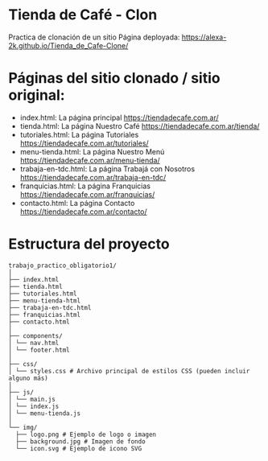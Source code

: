 # Tienda de Café - Clon
Practica de clonación de un sitio 
Página deployada:  https://alexa-2k.github.io/Tienda_de_Cafe-Clone/


# Páginas del sitio clonado / sitio original:

- index.html: La página principal https://tiendadecafe.com.ar/
- tienda.html: La página Nuestro Café https://tiendadecafe.com.ar/tienda/
- tutoriales.html: La página Tutoriales https://tiendadecafe.com.ar/tutoriales/
- menu-tienda.html: La página Nuestro Menú https://tiendadecafe.com.ar/menu-tienda/
- trabaja-en-tdc.html: La página Trabajá con Nosotros https://tiendadecafe.com.ar/trabaja-en-tdc/
- franquicias.html: La página Franquicias https://tiendadecafe.com.ar/franquicias/
- contacto.html: La página Contacto https://tiendadecafe.com.ar/contacto/

# Estructura del proyecto
```
trabajo_practico_obligatorio1/
│
├── index.html 
├── tienda.html
├── tutoriales.html
├── menu-tienda-html
├── trabaja-en-tdc.html
├── franquicias.html
├── contacto.html
│
├── components/
│ └── nav.html
│ └── footer.html
│
├── css/
│ └── styles.css # Archivo principal de estilos CSS (pueden incluir alguno más)
│
├── js/
│ └── main.js
│ └── index.js 
│ └── menu-tienda.js 
│
└── img/
  ├── logo.png # Ejemplo de logo o imagen
  ├── background.jpg # Imagen de fondo
  └── icon.svg # Ejemplo de icono SVG



```

